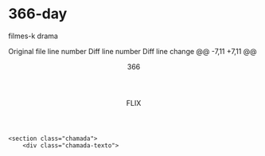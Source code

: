# 366-day
filmes-k drama

Original file line number	Diff line number	Diff line change
@@ -7,11 +7,11 @@
    <link
        href="[https://fonts.googleapis.com](https://www.justwatch.com/br/filme/365-dni)/css2?family=Chakra+Petch:ital,wght@0,300;0,400;0,500;0,600;0,700;1,300;1,400;1,500;1,600;1,700&display=swap"
        rel="stylesheet">
    <title>366</title>
    <title>Guiminamflix</title>
</head>

<body>
    <header>366</header>
    <header>FLIX</header>

    <section class="chamada">
        <div class="chamada-texto">
